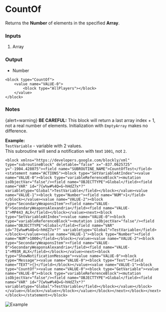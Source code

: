 # CountOf

Returns the **Number** of elements in the specified **Array**.

### Inputs

1. Array

### Output

-   Number

```blockly
<block type="CountOf">
    <value name="VALUE-0">
        <block type="AllPlayers"></block>
    </value>
</block>
```

### Notes
{alert=warning} **BE CAREFUL:** This block will return a last array index + 1, not a real number of elements. Initialization with `EmptyArray` makes no difference.

**Example:**  
`TestVariable` - variable with 2 values.  
This subroutine will send a notification with text `1001`, not `2`.
```blockly
<block xmlns="https://developers.google.com/blockly/xml" type="subroutineBlock" deletable="false" x="-837.0625725" y="-1904.428075"><field name="SUBROUTINE_NAME">CountOfTest</field><statement name="ACTIONS"><block type="SetVariableAtIndex"><value name="VALUE-0"><block type="variableReferenceBlock"><mutation isObjectVar="false"/><field name="OBJECTTYPE">Global</field><field name="VAR" id="7{w%w#%4Q=G~hHdZ7x*?" variabletype="Global">TestVariable</field></block></value><value name="VALUE-1"><block type="Number"><field name="NUM">1</field></block></value><value name="VALUE-2"><block type="SecondaryWeaponsItem"><field name="VALUE-0">SecondaryWeaponsAlexandria</field><field name="VALUE-1">MP443_ALX</field></block></value><next><block type="SetVariableAtIndex"><value name="VALUE-0"><block type="variableReferenceBlock"><mutation isObjectVar="false"/><field name="OBJECTTYPE">Global</field><field name="VAR" id="7{w%w#%4Q=G~hHdZ7x*?" variabletype="Global">TestVariable</field></block></value><value name="VALUE-1"><block type="Number"><field name="NUM">1000</field></block></value><value name="VALUE-2"><block type="SecondaryWeaponsItem"><field name="VALUE-0">SecondaryWeaponsAlexandria</field><field name="VALUE-1">M93R_ALX</field></block></value><next><block type="ShowNotificationMessage"><value name="VALUE-0"><block type="Message"><value name="VALUE-0"><block type="Text"><field name="TEXT">{}</field></block></value><value name="VALUE-1"><block type="CountOf"><value name="VALUE-0"><block type="GetVariable"><value name="VALUE-0"><block type="variableReferenceBlock"><mutation isObjectVar="false"/><field name="OBJECTTYPE">Global</field><field name="VAR" id="7{w%w#%4Q=G~hHdZ7x*?" variabletype="Global">TestVariable</field></block></value></block></value></block></value></block></value></block></next></block></next></block></statement></block>
```
![Example](https://i.imgur.com/MJOmNdk.png)
